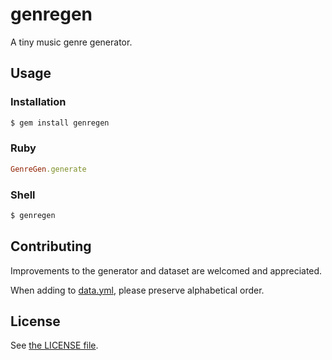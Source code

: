 genregen
========

A tiny music genre generator.

## Usage

### Installation

``` bash
$ gem install genregen
```

### Ruby

```ruby
GenreGen.generate
```

### Shell

```bash
$ genregen
```

## Contributing

Improvements to the generator and dataset are welcomed and appreciated.

When adding to [data.yml](lib/data.yml), please preserve alphabetical order.

## License

See [the LICENSE file](LICENSE).
